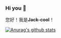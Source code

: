 ### Hi you 👋
您好！我是**Jack-cool**！

[![Anurag's github stats](https://github-readme-stats.vercel.app/api?username=Jack-cool&hide=prs&count_private=true&show_icons=true&theme=radical)](https://github.com/anuraghazra/github-readme-stats)

<!--
**Jack-cool/Jack-cool** is a ✨ _special_ ✨ repository because its `README.md` (this file) appears on your GitHub profile.

Here are some ideas to get you started:

- 🔭 I’m currently working on ...
- 🌱 I’m currently learning ...
- 👯 I’m looking to collaborate on ...
- 🤔 I’m looking for help with ...
- 💬 Ask me about ...
- 📫 How to reach me: ...
- 😄 Pronouns: ...
- ⚡ Fun fact: ...
-->
